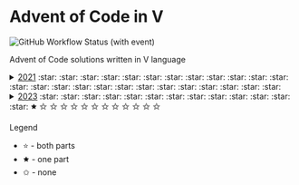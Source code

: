 # Advent of Code in V
![GitHub Workflow Status (with event)](https://img.shields.io/github/actions/workflow/status/SewerynKaminski/Advent-of-Code-in-V/blank.yml)

Advent of Code solutions written in V language
<details>
    <summary>
        <a href="modules/year2021">2021</a> 
        :star: :star: :star: :star: :star: :star: :star: :star: :star: :star: 
        :star: :star: :star: :star: :star: :star: :star: :star: :star: :star: 
        :star: :star: :star: :star: :star:
    </summary>
    
* [Day 1 - Sonar Sweep](modules/year2021/day01) - :star:
* [Day 2 - Dive!](modules/year2021/day02) -  :star:
* [Day 3 - Binary Diagnostic](modules/year2021/day03) -  :star:
* [Day 4 - Giant Squid](modules/year2021/day04) -  :star:
* [Day 5 - Hydrothermal Venture](modules/year2021/day05) -  :star:
* [Day 6 - Lanternfish](modules/year2021/day06) -  :star:
* [Day 7 - The Treachery of Whales](modules/year2021/day07) -  :star:
* [Day 8 - Seven Segment Search](modules/year2021/day08) -  :star:
* [Day 9 - Smoke Basin](modules/year2021/day09) -  :star:
* [Day 10 - Syntax Scoring](modules/year2021/day10) -  :star:
* [Day 11 - Dumbo Octopus](modules/year2021/day11) -  :star:
* [Day 12 - Passage Pathing](modules/year2021/day12) -  :star:
* [Day 13 - Transparent Origami](modules/year2021/day13) -  :star:
* [Day 14 - Extended Polymerization](modules/year2021/day14) -  :star:
* [Day 15 - Chiton](modules/year2021/day15) -  :star:
* [Day 16 - Packet Decoder](modules/year2021/day16) -  :star:
* [Day 17 - Trick Shot](modules/year2021/day17) -  :star:
* [Day 18 - Snailfish](modules/year2021/day18) -  :star:
* [Day 19 - Beacon Scanner](modules/year2021/day19) -  :star:
* [Day 20 - Trench Map](modules/year2021/day20) -  :star:
* [Day 21 - Dirac Dice](modules/year2021/day21) -  :star:
* [Day 22 - Reactor Reboot](modules/year2021/day22) -  :star:
* [Day 23 - Amphipod](modules/year2021/day23) -  :star:
* [Day 24 - Arithmetic Logic Unit](modules/year2021/day24) -  :star:
* [Day 25 - Sea Cucumber](modules/year2021/day25) -  :star:
    
</details>
<details>
    <summary>
        <a href="modules/year2023">2023</a> 
        :star: :star: :star: :star: :star: :star: :star: :star: :star: :star:
        :star: :star: :star: 🟊 ✩ ✩ ✩ ✩ ✩ ✩ ✩ ✩ ✩ ✩ ✩ ✩
    </summary>
    
* [Day 1 - Trebuchet?!](modules/year2023/day01) - :star:
* [Day 2 - Cube Conundrum](modules/year2023/day02) - :star:
* [Day 3 - Gear Ratios](modules/year2023/day03) - :star:
* [Day 4 - Scratchcards](modules/year2023/day04) - :star:
* [Day 5 - If You Give A Seed A Fertilizer](modules/year2023/day05) - :star:
* [Day 6 - Wait For It](modules/year2023/day06) - :star:
* [Day 7 - Camel Cards](modules/year2023/day07) - :star:
* [Day 8 - Haunted Wasteland](modules/year2023/day08) - :star:
* [Day 9 - Mirage Maintenance](modules/year2023/day09) - :star:
* [Day 10 - Pipe Maze](modules/year2023/day10) - :star:
* [Day 11 - Cosmic Expansion](modules/year2023/day11) - :star:
* [Day 12 - Hot Springs](modules/year2023/day12) - 🟊
* [Day 13 - Point of Incidence](modules/year2023/day13) - :star:
* [Day 14 - Parabolic Reflector Dish](modules/year2023/day14) - :star:
* [Day 15 - Lens Library](modules/year2023/day15) - :star:
* [Day 16 - The Floor Will Be Lava](modules/year2023/day16) - :star:
</details>

Legend
* ⭐ - both parts
* 🟊 - one part
* ✩ - none
